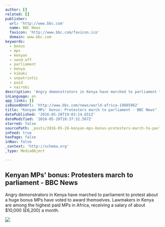 ```yaml
---
author: []
related: []
publisher:
  url: 'http://www.bbc.com'
  name: BBC News
  favicon: 'http://www.bbc.com/favicon.ico'
  domain: www.bbc.com
keywords:
  - bonus
  - mps
  - kenyan
  - send-off
  - parliament
  - kenya
  - kibaki
  - unpatriotic
  - paid
  - nairobi
description: 'Angry demonstrators in Kenya have marched to parliament to protest about a huge bonus MPs have voted to award themselves. Lawmakers in Kenya are among the highest paid MPs in Africa, receiving a salary of about $10,000 (£6,200) a month.'
inLanguage: en
app_links: []
isBasedOnUrl: 'http://www.bbc.com/news/world-africa-19885962'
title: "Kenyan MPs' bonus: Protesters march to parliament - BBC News"
datePublished: '2016-05-28T19:03:14.651Z'
dateModified: '2016-05-28T18:37:32.567Z'
starred: false
sourcePath: _posts/2016-05-28-kenyan-mps-bonus-protesters-march-to-parliament-bbc-news.md
inFeed: true
hasPage: false
inNav: false
_context: 'http://schema.org'
_type: MediaObject

---
```

<article style=""><h1>Kenyan MPs' bonus: Protesters march to parliament - BBC News</h1><p>Angry demonstrators in Kenya have marched to parliament to protest about a huge bonus MPs have voted to award themselves. Lawmakers in Kenya are among the highest paid MPs in Africa, receiving a salary of about $10,000 (£6,200) a month.</p><img src="http://ichef-1.bbci.co.uk/news/1024/media/images/63378000/jpg/_63378688_63378687.jpg" /></article>